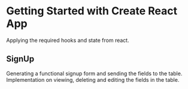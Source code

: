 # Getting Started with Create React App

Applying the required hooks and state from react.

## SignUp

Generating a functional signup form and sending the fields to the table.
Implementation on viewing, deleting and editing the fields in the table.
